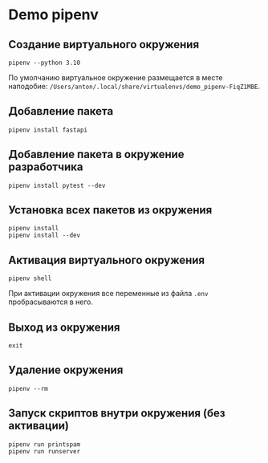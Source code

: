 # Demo pipenv

## Создание виртуального окружения

```shell
pipenv --python 3.10
```

По умолчанию виртуальное окружение размещается в месте наподобие: `/Users/anton/.local/share/virtualenvs/demo_pipenv-FiqZ1MBE`.

## Добавление пакета

```shell
pipenv install fastapi
```

## Добавление пакета в окружение разработчика

```shell
pipenv install pytest --dev
```

## Установка всех пакетов из окружения

```shell
pipenv install
pipenv install --dev
```

## Активация виртуального окружения

```shell
pipenv shell
```

При активации окружения все переменные из файла `.env` пробрасываются в него.

## Выход из окружения

```shell
exit
```

## Удаление окружения

```shell
pipenv --rm
```

## Запуск скриптов внутри окружения (без активации)

```shell
pipenv run printspam
pipenv run runserver
```

